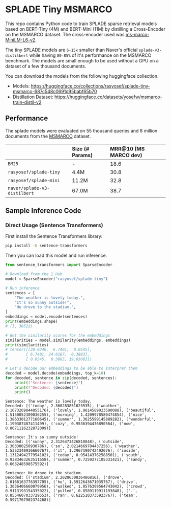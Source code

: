 # SPLADE Tiny MSMARCO

This repo contains Python code to train SPLADE sparse retrieval models based on BERT-Tiny (4M) and BERT-Mini (11M) by distilling a Cross-Encoder on the MSMARCO dataset. The cross-encoder used was [ms-marco-MiniLM-L6-v2](https://huggingface.co/cross-encoder/ms-marco-MiniLM-L6-v2). 

The tiny SPLADE models are `6-15x` smaller than Naver's official `splade-v3-distilbert` while having `80-85%` of it's performance on the MSMARCO benchmark. The models are small enough to be used without a GPU on a dataset of a few thousand documents. 

You can download the models from the following huggingface collection.

- Models: https://huggingface.co/collections/rasyosef/splade-tiny-msmarco-687c548c0691d95babf65b70
- Distillation Dataset: https://huggingface.co/datasets/yosefw/msmarco-train-distil-v2

## Performance

The splade models were evaluated on 55 thousand queries and 8 million documents from the [MSMARCO](https://huggingface.co/datasets/microsoft/ms_marco) dataset.

||Size (# Params)|MRR@10 (MS MARCO dev)|
|:---|:----|:-------------------|
|`BM25`|-|18.6|-|-|
|`rasyosef/splade-tiny`|4.4M|30.8|
|`rasyosef/splade-mini`|11.2M|32.8|
|`naver/splade-v3-distilbert`|67.0M|38.7|

## Sample Inference Code

### Direct Usage (Sentence Transformers)

First install the Sentence Transformers library:

```bash
pip install -U sentence-transformers
```

Then you can load this model and run inference.

```python
from sentence_transformers import SparseEncoder

# Download from the 🤗 Hub
model = SparseEncoder("rasyosef/splade-tiny")

# Run inference
sentences = [
    "The weather is lovely today.",
    "It's so sunny outside!",
    "He drove to the stadium.",
]
embeddings = model.encode(sentences)
print(embeddings.shape)
# (3, 30522)

# Get the similarity scores for the embeddings
similarities = model.similarity(embeddings, embeddings)
print(similarities)
# tensor([[30.0340,  6.7401,  0.0545],
#        [ 6.7401, 24.6187,  0.3883],
#        [ 0.0545,  0.3883, 19.0308]])

# Let's decode our embeddings to be able to interpret them
decoded = model.decode(embeddings, top_k=10)
for decoded, sentence in zip(decoded, sentences):
    print(f"Sentence: {sentence}")
    print(f"Decoded: {decoded}")
    print()
```

```
Sentence: The weather is lovely today.
Decoded: [('today', 2.360283851623535), ('weather', 2.1073269844055176), ('lovely', 1.9814589023590088), ('beautiful', 1.5150052309036255), ('morning', 1.4209978580474854), ('nice', 1.3863301277160645), ('summer', 1.3625599145889282), ('wonderful', 1.190387487411499), ('cozy', 0.9536394476890564), ('now', 0.8671116232872009)]

Sentence: It's so sunny outside!
Decoded: [('sunny', 2.3126473426818848), ('outside', 2.303380250930786), ('so', 2.0214669704437256), ('weather', 1.5352340936660767), ('it', 1.2967190742492676), ('inside', 1.1312494277954102), ('today', 0.954143762588501), ('south', 0.9383463263511658), ('summer', 0.7259277105331421), ('sandy', 0.663248598575592)]

Sentence: He drove to the stadium.
Decoded: [('stadium', 2.2020630836486816), ('drove', 2.0168163776397705), ('he', 1.5912643671035767), ('drive', 1.3636406660079956), ('walked', 1.0576399564743042), ('crowd', 0.9113193154335022), ('pulled', 0.8589119911193848), ('.', 0.8554607033729553), ('ran', 0.6225103735923767), ('team', 0.5971767902374268)]
```
